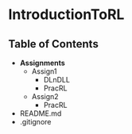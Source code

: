 # IntroductionToRL

## Table of Contents

- **Assignments**
  - Assign1
    - DLnDLL
    - PracRL
  - Assign2
    - PracRL
- README.md
- .gitignore
